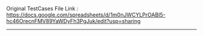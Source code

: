 Original TestCases File Link :
https://docs.google.com/spreadsheets/d/1m0nJWCYLPrOABl5-hc46OrecnFMV89YaWDyFh3PgJuk/edit?usp=sharing
____________________________________________________________________________________________________

